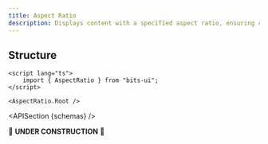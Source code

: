 ```yaml
---
title: Aspect Ratio
description: Displays content with a specified aspect ratio, ensuring consistent and visually balanced presentation.
---
```


<script>
	import { APISection } from '@/components'
	export let schemas;
</script>

## Structure

```svelte
<script lang="ts">
	import { AspectRatio } from "bits-ui";
</script>

<AspectRatio.Root />
```

<APISection {schemas} />

🚧 **UNDER CONSTRUCTION** 🚧
